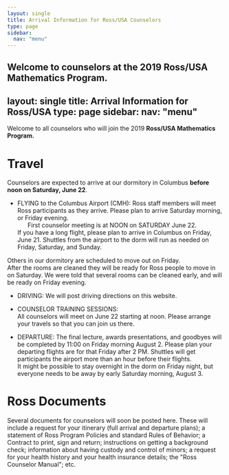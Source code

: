 ```yaml
---
layout: single
title: Arrival Information for Ross/USA Counselors
type: page
sidebar:
  nav: "menu"
---
```


Welcome to counselors at the 2019 Ross/USA Mathematics Program.
---
layout: single
title: Arrival Information for Ross/USA
type: page
sidebar:
  nav: "menu"
---

Welcome to all counselors who will join the 
2019 <b> Ross/USA Mathematics Program. </b>

# Travel

Counselors are expected to arrive at our dormitory in Columbus 
<b>before noon on Saturday, June 22</b>.

- FLYING to the Columbus Airport (CMH):  Ross staff members will 
meet Ross participants as they arrive.  Please plan to arrive Saturday morning,
or Friday evening.  <br>
&nbsp; &nbsp; &nbsp; First counselor meeting is at NOON on SATURDAY June 22. <br>
If you have a long flight, please plan to arrive in Columbus on Friday, June 21. 
Shuttles from the airport to the dorm will run as needed 
on Friday, Saturday, and Sunday. 

Others in our dormitory are scheduled to move out on Friday.  
After the rooms are cleaned they will be ready for Ross
people to move in on Saturday.  We were told that several rooms can be cleaned early,
and will be ready on Friday evening.  <br>

- DRIVING:  We will post driving directions on this website.

- COUNSELOR TRAINING SESSIONS: <br>
All counselors will meet on June 22 starting at noon.  Please arrange
your travels so that you can join us there. 

- DEPARTURE: The final lecture, awards presentations, and goodbyes will be
completed by 11:00 on Friday morning August 2.  Please plan your departing flights are 
for that Friday after 2 PM.  Shuttles will get participants the airport more
than an hour before their flights. <br>
It might be possible to stay overnight in the dorm on Friday night,
but everyone needs to be away by early Saturday morning, August 3. 

# Ross Documents
Several documents for counselors will soon be posted here.  These will include a request 
for your itinerary (full arrival and departure plans); 
a statement of Ross Program Policies and standard Rules of Behavior; 
a Contract to print, sign and return; 
instructions on getting a background check; 
information about having custody and control of minors; 
a request for your health history and your health insurance details; 
the "Ross Counselor Manual"; etc.



